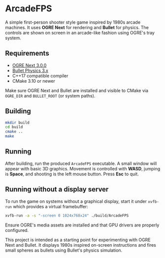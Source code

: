 # ArcadeFPS

A simple first-person shooter style game inspired by 1980s arcade machines. It
uses **OGRE Next** for rendering and **Bullet** for physics. The controls are
shown on screen in an arcade-like fashion using OGRE's tray system.

## Requirements
- [OGRE Next 3.0.0](https://github.com/OGRECave/ogre-next/releases)
- [Bullet Physics 3.x](https://github.com/bulletphysics/bullet3)
- C++17 compatible compiler
- CMake 3.10 or newer

Make sure OGRE Next and Bullet are installed and visible to CMake via
`OGRE_DIR` and `BULLET_ROOT` (or system paths).

## Building
```bash
mkdir build
cd build
cmake ..
make
```

## Running
After building, run the produced `ArcadeFPS` executable. A small window will
appear with basic 3D graphics. Movement is controlled with **WASD**, jumping is
**Space**, and shooting is the left mouse button. Press **Esc** to quit.

## Running without a display server
To run the game on systems without a graphical display, start it under
`xvfb-run` which provides a virtual framebuffer:

```bash
xvfb-run -a -s "-screen 0 1024x768x24" ./build/ArcadeFPS
```

Ensure OGRE's media assets are installed and that GPU drivers are properly
configured.

This project is intended as a starting point for experimenting with OGRE Next
and Bullet. It displays 1980s inspired on-screen instructions and fires small
spheres as bullets using Bullet's physics simulation.
